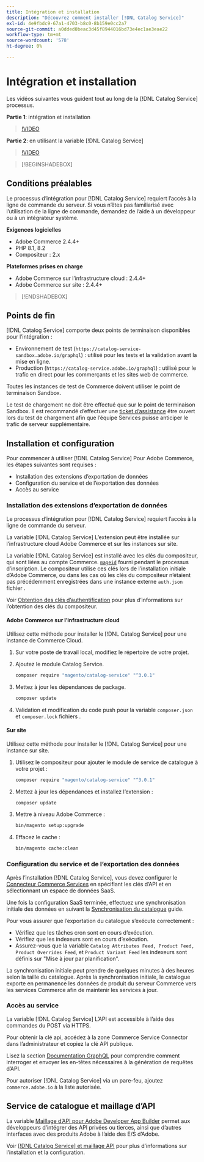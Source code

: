 ```yaml
---
title: Intégration et installation
description: "Découvrez comment installer [!DNL Catalog Service]"
exl-id: 4e9fbdc9-67a1-4703-b8c0-8b159e0cc2a7
source-git-commit: a0dded0beac3d45f8944016bd73e4ec1ae3eae22
workflow-type: tm+mt
source-wordcount: '578'
ht-degree: 0%

---
```


# Intégration et installation

Les vidéos suivantes vous guident tout au long de la [!DNL Catalog Service] processus.

**Partie 1**: intégration et installation

>[!VIDEO](https://video.tv.adobe.com/v/3415599)

**Partie 2**: en utilisant la variable [!DNL Catalog Service]

>[!VIDEO](https://video.tv.adobe.com/v/3415600)

>[!BEGINSHADEBOX]

## Conditions préalables

Le processus d’intégration pour [!DNL Catalog Service] requiert l’accès à la ligne de commande du serveur. Si vous n’êtes pas familiarisé avec l’utilisation de la ligne de commande, demandez de l’aide à un développeur ou à un intégrateur système.

**Exigences logicielles**

- Adobe Commerce 2.4.4+
- PHP 8.1, 8.2
- Compositeur : 2.x

**Plateformes prises en charge**

- Adobe Commerce sur l’infrastructure cloud : 2.4.4+
- Adobe Commerce sur site : 2.4.4+

>[!ENDSHADEBOX]

## Points de fin

[!DNL Catalog Service] comporte deux points de terminaison disponibles pour l’intégration :

- Environnement de test (`https://catalog-service-sandbox.adobe.io/graphql`) : utilisé pour les tests et la validation avant la mise en ligne.
- Production (`https://catalog-service.adobe.io/graphql`) : utilisé pour le trafic en direct pour les commerçants et les sites web de commerce.

Toutes les instances de test de Commerce doivent utiliser le point de terminaison Sandbox.

Le test de chargement ne doit être effectué que sur le point de terminaison Sandbox. Il est recommandé d’effectuer une [ticket d’assistance](https://experienceleague.adobe.com/docs/commerce-knowledge-base/kb/help-center-guide/magento-help-center-user-guide.html#submit-ticket) être ouvert lors du test de chargement afin que l’équipe Services puisse anticiper le trafic de serveur supplémentaire.

## Installation et configuration

Pour commencer à utiliser [!DNL Catalog Service] Pour Adobe Commerce, les étapes suivantes sont requises :

- Installation des extensions d’exportation de données
- Configuration du service et de l’exportation des données
- Accès au service

### Installation des extensions d’exportation de données

Le processus d’intégration pour [!DNL Catalog Service] requiert l’accès à la ligne de commande du serveur.

La variable [!DNL Catalog Service] L’extension peut être installée sur l’infrastructure cloud Adobe Commerce et sur les instances sur site.

La variable [!DNL Catalog Service] est installé avec les clés du compositeur, qui sont liées au compte Commerce. [`mageid`](https://developer.adobe.com/commerce/marketplace/guides/sellers/profile-information/) fourni pendant le processus d’inscription. Le compositeur utilise ces clés lors de l’installation initiale d’Adobe Commerce, ou dans les cas où les clés du compositeur n’étaient pas précédemment enregistrées dans une instance externe `auth.json` fichier .

Voir [Obtention des clés d’authentification](https://experienceleague.adobe.com/docs/commerce-operations/installation-guide/prerequisites/authentication-keys.html) pour plus d’informations sur l’obtention des clés du compositeur.

#### Adobe Commerce sur l’infrastructure cloud

Utilisez cette méthode pour installer le [!DNL Catalog Service] pour une instance de Commerce Cloud.

1. Sur votre poste de travail local, modifiez le répertoire de votre projet.
1. Ajoutez le module Catalog Service.

   ```bash
   composer require "magento/catalog-service" "^3.0.1"
   ```

1. Mettez à jour les dépendances de package.

   ```bash
   composer update
   ```

1. Validation et modification du code push pour la variable `composer.json` et `composer.lock` fichiers .

#### Sur site

Utilisez cette méthode pour installer le [!DNL Catalog Service] pour une instance sur site.

1. Utilisez le compositeur pour ajouter le module de service de catalogue à votre projet :

   ```bash
   composer require "magento/catalog-service" "^3.0.1"
   ```

1. Mettez à jour les dépendances et installez l’extension :

   ```bash
   composer update
   ```

1. Mettre à niveau Adobe Commerce :

   ```bash
   bin/magento setup:upgrade
   ```

1. Effacez le cache :

   ```bash
   bin/magento cache:clean
   ```

### Configuration du service et de l’exportation des données

Après l’installation [!DNL Catalog Service], vous devez configurer le [Connecteur Commerce Services](https://experienceleague.adobe.com/docs/commerce-merchant-services/user-guides/integration-services/saas.html#apikey) en spécifiant les clés d’API et en sélectionnant un espace de données SaaS.

Une fois la configuration SaaS terminée, effectuez une synchronisation initiale des données en suivant la [Synchronisation du catalogue](https://experienceleague.adobe.com/docs/commerce-merchant-services/user-guides/data-services/catalog-sync.html) guide.

Pour vous assurer que l’exportation du catalogue s’exécute correctement :

- Vérifiez que les tâches cron sont en cours d’exécution.
- Vérifiez que les indexeurs sont en cours d’exécution.
- Assurez-vous que la variable `Catalog Attributes Feed, Product Feed, Product Overrides Feed`, et `Product Variant Feed` les indexeurs sont définis sur &quot;Mise à jour par planification&quot;.

La synchronisation initiale peut prendre de quelques minutes à des heures selon la taille du catalogue. Après la synchronisation initiale, le catalogue exporte en permanence les données de produit du serveur Commerce vers les services Commerce afin de maintenir les services à jour.

### Accès au service

La variable [!DNL Catalog Service] L’API est accessible à l’aide des commandes du POST via HTTPS.

Pour obtenir la clé api, accédez à la zone Commerce Service Connector dans l’administrateur et copiez la clé API publique.

Lisez la section [Documentation GraphQL](https://developer.adobe.com/commerce/services/graphql/) pour comprendre comment interroger et envoyer les en-têtes nécessaires à la génération de requêtes d’API.

Pour autoriser [!DNL Catalog Service] via un pare-feu, ajoutez `commerce.adobe.io` à la liste autorisée.

## Service de catalogue et maillage d’API

La variable [Maillage d’API pour Adobe Developer App Builder](https://developer.adobe.com/graphql-mesh-gateway/gateway/overview/) permet aux développeurs d’intégrer des API privées ou tierces, ainsi que d’autres interfaces avec des produits Adobe à l’aide des E/S d’Adobe.

Voir  [[!DNL Catalog Service] et maillage API](mesh.md) pour plus d’informations sur l’installation et la configuration.
